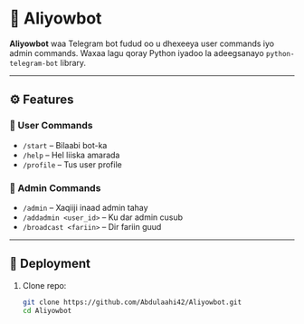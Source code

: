# 🤖 Aliyowbot

**Aliyowbot** waa Telegram bot fudud oo u dhexeeya user commands iyo admin commands. Waxaa lagu qoray Python iyadoo la adeegsanayo `python-telegram-bot` library.

---

## ⚙️ Features

### 👤 User Commands
- `/start` – Bilaabi bot-ka
- `/help` – Hel liiska amarada
- `/profile` – Tus user profile

### 👑 Admin Commands
- `/admin` – Xaqiiji inaad admin tahay
- `/addadmin <user_id>` – Ku dar admin cusub
- `/broadcast <fariin>` – Dir fariin guud

---

## 🚀 Deployment

1. Clone repo:
   ```bash
   git clone https://github.com/Abdulaahi42/Aliyowbot.git
   cd Aliyowbot
